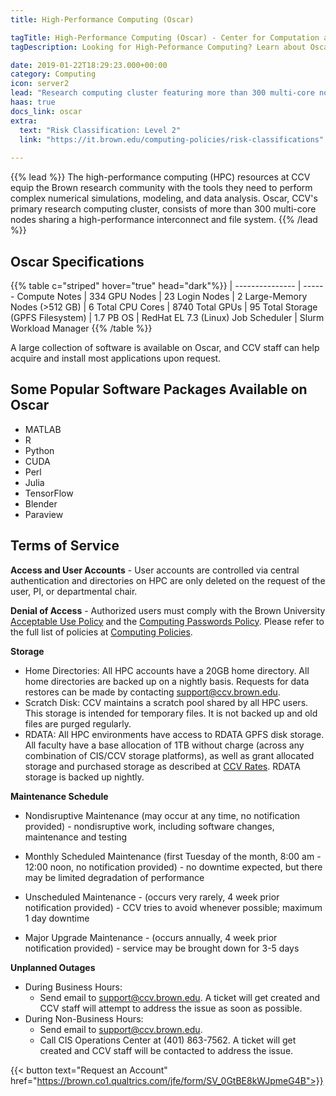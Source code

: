 ```yaml
---
title: High-Performance Computing (Oscar)

tagTitle: High-Performance Computing (Oscar) - Center for Computation and Visualization
tagDescription: Looking for High-Peformance Computing? Learn about Oscar, CCV’s primary research computing cluster.

date: 2019-01-22T18:29:23.000+00:00
category: Computing
icon: server2
lead: "Research computing cluster featuring more than 300 multi-core nodes, GPU nodes, and a high-performance parallel filesystem"
haas: true
docs_link: oscar
extra:
  text: "Risk Classification: Level 2"
  link: "https://it.brown.edu/computing-policies/risk-classifications"
  
---
```

{{% lead %}}
The high-performance computing (HPC) resources at CCV equip the Brown research community with the tools they need to perform complex numerical simulations, modeling, and data analysis. Oscar, CCV's primary research computing cluster, consists of more than 300 multi-core nodes sharing a high-performance interconnect and file system.
{{% /lead %}}

## Oscar Specifications

 {{% table c="striped"  hover="true" head="dark"%}}
 |
 ---------------  |  ------
   Compute Notes  |  334
   GPU Nodes      |  23
   Login Nodes    |  2
   Large-Memory Nodes (>512 GB) | 6
   Total CPU Cores | 8740
   Total GPUs | 95
   Total Storage (GPFS Filesystem) | 1.7 PB
   OS | RedHat EL 7.3 (Linux)
   Job Scheduler | Slurm Workload Manager
 {{% /table %}}

A large collection of software is available on Oscar, and CCV staff can help acquire and install most applications upon request.

## Some Popular Software Packages Available on Oscar

* MATLAB
* R
* Python
* CUDA
* Perl
* Julia
* TensorFlow
* Blender
* Paraview

## Terms of Service

**Access and User Accounts** - User accounts are controlled via central authentication and directories on HPC are only deleted on the request of the user, PI, or departmental chair.

**Denial of Access** - Authorized users must comply with the Brown University [Acceptable Use Policy](https://it.brown.edu/computing-policies/acceptable-use-policy) and the [Computing Passwords Policy](http://www.brown.edu/information-technology/computing-policies/computing-passwords-policy).  Please refer to the full list of policies at [Computing Policies](https://it.brown.edu/computing-policies).

**Storage**
* Home Directories:  All HPC accounts have a 20GB home directory.  All home directories are backed up on a nightly basis.  Requests for data restores can be made by contacting support@ccv.brown.edu.
* Scratch Disk: CCV maintains a scratch pool shared by all HPC users.  This storage is intended for temporary files.  It is not backed up and old files are purged regularly. 
* RDATA: All HPC environments have access to RDATA GPFS disk storage.  All faculty have a base allocation of 1TB without charge (across any combination of CIS/CCV storage platforms), as well as grant allocated storage  and purchased storage as described at [CCV Rates](/services/rates).  RDATA storage is backed up nightly. 

**Maintenance Schedule**
* Nondisruptive Maintenance (may occur at any time, no notification provided) - nondisruptive work, including software changes, maintenance and testing

* Monthly Scheduled Maintenance (first Tuesday of the month, 8:00 am - 12:00 noon, no notification provided) - no downtime expected, but there may be limited degradation of performance 

* Unscheduled Maintenance - (occurs very rarely, 4 week prior notification provided) -  CCV tries to avoid whenever possible; maximum 1 day downtime

* Major Upgrade Maintenance - (occurs annually, 4 week prior notification provided) - service may be brought down for 3-5 days

**Unplanned Outages**
* During Business Hours:
  * Send email to [support@ccv.brown.edu](mailto:support@ccv.brown.edu). A ticket will get created and CCV staff will attempt to address the issue as soon as possible.
* During Non-Business Hours:
  * Send email to [support@ccv.brown.edu](mailto:support@ccv.brown.edu).
  * Call CIS Operations Center at (401) 863-7562. A ticket will get created and CCV staff will be contacted to address the issue.

<!-- {{< account_form >}} -->
{{< button text="Request an Account" href="https://brown.co1.qualtrics.com/jfe/form/SV_0GtBE8kWJpmeG4B">}}